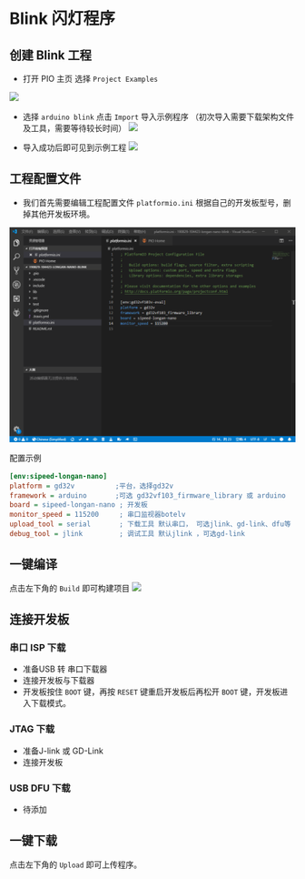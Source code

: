 Blink 闪灯程序
=====

## 创建 Blink 工程

* 打开 PIO 主页 选择 `Project Examples`

![](http://blog.sipeed.com/wp-content/uploads/2019/04/d977e844490e6ccc4625f701883a29f5.png)

* 选择 `arduino blink` 点击 `Import` 导入示例程序 （初次导入需要下载架构文件及工具，需要等待较长时间）
![](http://blog.sipeed.com/wp-content/uploads/2019/04/82943a6b74077e6210e2d9421cb5438f.png)

* 导入成功后即可见到示例工程
![](http://blog.sipeed.com/wp-content/uploads/2019/04/1262373ca7b0b483e30dac1124adaabf.png)

## 工程配置文件


* 我们首先需要编辑工程配置文件 `platformio.ini` 根据自己的开发板型号，删掉其他开发板环境。

![](assets/../../../assets/pio_ini_cfg.png)

配置示例
```ini
[env:sipeed-longan-nano]
platform = gd32v          ;平台，选择gd32v
framework = arduino       ;可选 gd32vf103_firmware_library 或 arduino
board = sipeed-longan-nano ; 开发板
monitor_speed = 115200     ; 串口监视器botelv
upload_tool = serial       ; 下载工具 默认串口， 可选jlink、gd-link、dfu等
debug_tool = jlink         ; 调试工具 默认jlink ，可选gd-link
```

## 一键编译

点击左下角的 `Build` 即可构建项目
![](http://blog.sipeed.com/wp-content/uploads/2019/04/a826bb03ebfe5226fa3bcc336179e763.png)

## 连接开发板
### 串口 ISP 下载
* 准备USB 转 串口下载器
* 连接开发板与下载器
* 开发板按住 `BOOT` 键，再按 `RESET` 键重启开发板后再松开 `BOOT` 键，开发板进入下载模式。
  
### JTAG 下载
* 准备J-link 或 GD-Link 
* 连接开发板
  
### USB DFU 下载
* 待添加

## 一键下载

点击左下角的 `Upload` 即可上传程序。

